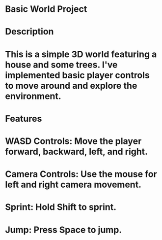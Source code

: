 # Basic World Project
# Description

# This is a simple 3D world featuring a house and some trees. I've implemented basic player controls to move around and explore the environment.
# Features

#     WASD Controls: Move the player forward, backward, left, and right.
#     Camera Controls: Use the mouse for left and right camera movement.
#     Sprint: Hold Shift to sprint.
#     Jump: Press Space to jump.
